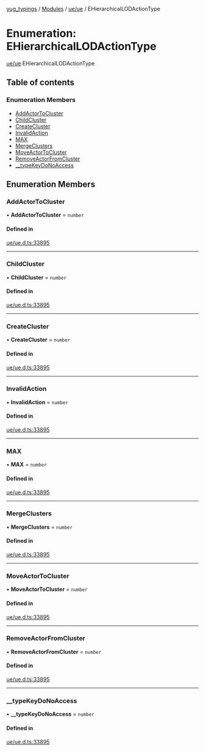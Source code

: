 [yug_typings](../README.md) / [Modules](../modules.md) / [ue/ue](../modules/ue_ue.md) / EHierarchicalLODActionType

# Enumeration: EHierarchicalLODActionType

[ue/ue](../modules/ue_ue.md).EHierarchicalLODActionType

## Table of contents

### Enumeration Members

- [AddActorToCluster](ue_ue.EHierarchicalLODActionType.md#addactortocluster)
- [ChildCluster](ue_ue.EHierarchicalLODActionType.md#childcluster)
- [CreateCluster](ue_ue.EHierarchicalLODActionType.md#createcluster)
- [InvalidAction](ue_ue.EHierarchicalLODActionType.md#invalidaction)
- [MAX](ue_ue.EHierarchicalLODActionType.md#max)
- [MergeClusters](ue_ue.EHierarchicalLODActionType.md#mergeclusters)
- [MoveActorToCluster](ue_ue.EHierarchicalLODActionType.md#moveactortocluster)
- [RemoveActorFromCluster](ue_ue.EHierarchicalLODActionType.md#removeactorfromcluster)
- [\_\_typeKeyDoNoAccess](ue_ue.EHierarchicalLODActionType.md#__typekeydonoaccess)

## Enumeration Members

### AddActorToCluster

• **AddActorToCluster** = `number`

#### Defined in

[ue/ue.d.ts:33895](https://github.com/YugMetaverse/yug_typings/blob/25cad34/ue/ue.d.ts#L33895)

___

### ChildCluster

• **ChildCluster** = `number`

#### Defined in

[ue/ue.d.ts:33895](https://github.com/YugMetaverse/yug_typings/blob/25cad34/ue/ue.d.ts#L33895)

___

### CreateCluster

• **CreateCluster** = `number`

#### Defined in

[ue/ue.d.ts:33895](https://github.com/YugMetaverse/yug_typings/blob/25cad34/ue/ue.d.ts#L33895)

___

### InvalidAction

• **InvalidAction** = `number`

#### Defined in

[ue/ue.d.ts:33895](https://github.com/YugMetaverse/yug_typings/blob/25cad34/ue/ue.d.ts#L33895)

___

### MAX

• **MAX** = `number`

#### Defined in

[ue/ue.d.ts:33895](https://github.com/YugMetaverse/yug_typings/blob/25cad34/ue/ue.d.ts#L33895)

___

### MergeClusters

• **MergeClusters** = `number`

#### Defined in

[ue/ue.d.ts:33895](https://github.com/YugMetaverse/yug_typings/blob/25cad34/ue/ue.d.ts#L33895)

___

### MoveActorToCluster

• **MoveActorToCluster** = `number`

#### Defined in

[ue/ue.d.ts:33895](https://github.com/YugMetaverse/yug_typings/blob/25cad34/ue/ue.d.ts#L33895)

___

### RemoveActorFromCluster

• **RemoveActorFromCluster** = `number`

#### Defined in

[ue/ue.d.ts:33895](https://github.com/YugMetaverse/yug_typings/blob/25cad34/ue/ue.d.ts#L33895)

___

### \_\_typeKeyDoNoAccess

• **\_\_typeKeyDoNoAccess** = `number`

#### Defined in

[ue/ue.d.ts:33895](https://github.com/YugMetaverse/yug_typings/blob/25cad34/ue/ue.d.ts#L33895)
